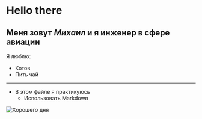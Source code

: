 # Hello there
Меня зовут *Михаил* и я инженер  в __сфере авиации__
---
Я люблю:
* Котов
* Пить чай
---
+ В этом файле я практикуюсь 
    + Использовать Markdown


![](https://sakiproducts.com/cdn/shop/articles/20230202120418-dibek-coffee-recipe-blog_1920x1080.webp?v=1694506959 "Хорошего дня")